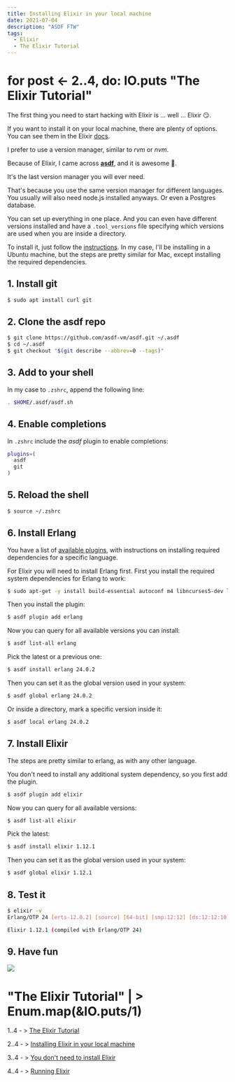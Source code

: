 ```yaml
---
title: Installing Elixir in your local machine
date: 2021-07-04
description: "ASDF FTW"
tags:
  - Elixir
  - The Elixir Tutorial
---
```


# for post <- 2..4, do: IO.puts "The Elixir Tutorial" 

The first thing you need to start hacking with Elixir is ... well ... Elixir 😏.

If you want to install it on your local machine, there are plenty of options. You can see them in the Elixir [docs](https://elixir-lang.org/install.html).

I prefer to use a version manager, similar to _rvm_ or _nvm_.

Because of Elixir, I came across **[asdf](https://asdf-vm.com/#/)**, and it is awesome 🤯.

It's the last version manager you will ever need.

That's because you use the same version manager for different languages. You usually will also need node.js installed anyways. Or even a Postgres database.

You can set up everything in one place. And you can even have different versions installed and have a `.tool_versions` file specifying which versions are used when you are inside a directory.

To install it, just follow the [instructions](https://asdf-vm.com/#/core-manage-asdf). In my case, I'll be installing in a Ubuntu machine, but the steps are pretty similar for Mac, except installing the required dependencies.

## 1. Install git

```sh
$ sudo apt install curl git
```

## 2. Clone the asdf repo

```sh
$ git clone https://github.com/asdf-vm/asdf.git ~/.asdf
$ cd ~/.asdf
$ git checkout "$(git describe --abbrev=0 --tags)"
```

## 3. Add to your shell

In my case to `.zshrc`, append the following line:

```sh
. $HOME/.asdf/asdf.sh
```

## 4. Enable completions

In `.zshrc` include the _asdf_ plugin to enable completions:

```sh
plugins=(
  asdf
  git
)
```

## 5. Reload the shell

```sh
$ source ~/.zshrc
```

## 6. Install Erlang

You have a list of [available plugins](https://asdf-vm.com/#/plugins-all), with instructions on installing required dependencies for a specific language.

For Elixir you will need to install Erlang first. First you install the required system dependencies for Erlang to work:

```sh
$ sudo apt-get -y install build-essential autoconf m4 libncurses5-dev libwxgtk3.0-gtk3-dev libgl1-mesa-dev libglu1-mesa-dev libpng-dev libssh-dev unixodbc-dev xsltproc fop libxml2-utils libncurses-dev openjdk-11-jdk
```

Then you install the plugin:

```sh
$ asdf plugin add erlang
```

Now you can query for all available versions you can install:

```sh
$ asdf list-all erlang
```

Pick the latest or a previous one:

```sh
$ asdf install erlang 24.0.2
```

Then you can set it as the global version used in your system:

```sh
$ asdf global erlang 24.0.2
```

Or inside a directory, mark a specific version inside it:

```sh
$ asdf local erlang 24.0.2
```

## 7. Install Elixir

The steps are pretty similar to erlang, as with any other language.

You don't need to install any additional system dependency, so you first add the plugin.

```sh
$ asdf plugin add elixir
```

Now you can query for all available versions:

```sh
$ asdf list-all elixir
```

Pick the latest:

```sh
$ asdf install elixir 1.12.1
```

Then you can set it as the global version used in your system:

```sh
$ asdf global elixir 1.12.1
```

## 8. Test it

```sh
$ elixir -v
Erlang/OTP 24 [erts-12.0.2] [source] [64-bit] [smp:12:12] [ds:12:12:10] [async-threads:1] [jit]

Elixir 1.12.1 (compiled with Erlang/OTP 24)
```

## 9. Have fun

![](https://media.giphy.com/media/43wsmkuWDuNQX78KwS/giphy.gif)


# "The Elixir Tutorial" | > Enum.map(&IO.puts/1)

1..4 - > [The Elixir Tutorial](/posts/2021-07-03-the-elixir-tutorial/)

2..4 - > [Installing Elixir in your local machine](/posts/2021-07-04-elixir-tutorial-install-elixir/)

3..4 - > [You don't need to install Elixir](/posts/2021-07-05-elixir-tutorial-elixir-in-a-box/)

4..4 - > [Running Elixir](/posts/2021-07-06-elixir-tutorial-running-elixir/)
